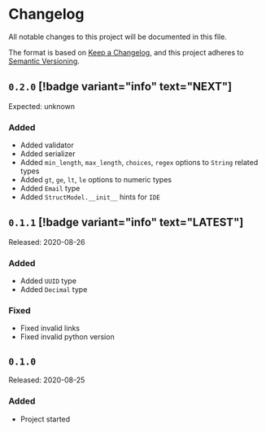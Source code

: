 # Changelog

All notable changes to this project will be documented in this file.

The format is based on [Keep a Changelog](https://keepachangelog.com/en/1.0.0/), and this project adheres
to [Semantic Versioning](https://semver.org/spec/v2.0.0.html).

## `0.2.0` [!badge variant="info" text="NEXT"]

Expected: unknown

### Added

+ Added validator
+ Added serializer
+ Added `min_length`, `max_length`, `choices`, `regex` options to `String` related types
+ Added `gt`, `ge`, `lt`, `le` options to numeric types
+ Added `Email` type
+ Added `StructModel.__init__` hints for `IDE`

## `0.1.1` [!badge variant="info" text="LATEST"]

Released: 2020-08-26

### Added

+ Added `UUID` type
+ Added `Decimal` type

### Fixed

+ Fixed invalid links
+ Fixed invalid python version

## `0.1.0`

Released: 2020-08-25

### Added

+ Project started